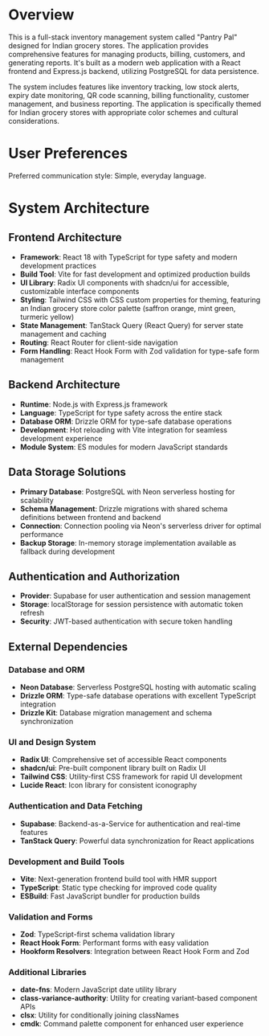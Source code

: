 # Overview

This is a full-stack inventory management system called "Pantry Pal" designed for Indian grocery stores. The application provides comprehensive features for managing products, billing, customers, and generating reports. It's built as a modern web application with a React frontend and Express.js backend, utilizing PostgreSQL for data persistence.

The system includes features like inventory tracking, low stock alerts, expiry date monitoring, QR code scanning, billing functionality, customer management, and business reporting. The application is specifically themed for Indian grocery stores with appropriate color schemes and cultural considerations.

# User Preferences

Preferred communication style: Simple, everyday language.

# System Architecture

## Frontend Architecture
- **Framework**: React 18 with TypeScript for type safety and modern development practices
- **Build Tool**: Vite for fast development and optimized production builds
- **UI Library**: Radix UI components with shadcn/ui for accessible, customizable interface components
- **Styling**: Tailwind CSS with CSS custom properties for theming, featuring an Indian grocery store color palette (saffron orange, mint green, turmeric yellow)
- **State Management**: TanStack Query (React Query) for server state management and caching
- **Routing**: React Router for client-side navigation
- **Form Handling**: React Hook Form with Zod validation for type-safe form management

## Backend Architecture
- **Runtime**: Node.js with Express.js framework
- **Language**: TypeScript for type safety across the entire stack
- **Database ORM**: Drizzle ORM for type-safe database operations
- **Development**: Hot reloading with Vite integration for seamless development experience
- **Module System**: ES modules for modern JavaScript standards

## Data Storage Solutions
- **Primary Database**: PostgreSQL with Neon serverless hosting for scalability
- **Schema Management**: Drizzle migrations with shared schema definitions between frontend and backend
- **Connection**: Connection pooling via Neon's serverless driver for optimal performance
- **Backup Storage**: In-memory storage implementation available as fallback during development

## Authentication and Authorization
- **Provider**: Supabase for user authentication and session management
- **Storage**: localStorage for session persistence with automatic token refresh
- **Security**: JWT-based authentication with secure token handling

## External Dependencies

### Database and ORM
- **Neon Database**: Serverless PostgreSQL hosting with automatic scaling
- **Drizzle ORM**: Type-safe database operations with excellent TypeScript integration
- **Drizzle Kit**: Database migration management and schema synchronization

### UI and Design System
- **Radix UI**: Comprehensive set of accessible React components
- **shadcn/ui**: Pre-built component library built on Radix UI
- **Tailwind CSS**: Utility-first CSS framework for rapid UI development
- **Lucide React**: Icon library for consistent iconography

### Authentication and Data Fetching
- **Supabase**: Backend-as-a-Service for authentication and real-time features
- **TanStack Query**: Powerful data synchronization for React applications

### Development and Build Tools
- **Vite**: Next-generation frontend build tool with HMR support
- **TypeScript**: Static type checking for improved code quality
- **ESBuild**: Fast JavaScript bundler for production builds

### Validation and Forms
- **Zod**: TypeScript-first schema validation library
- **React Hook Form**: Performant forms with easy validation
- **Hookform Resolvers**: Integration between React Hook Form and Zod

### Additional Libraries
- **date-fns**: Modern JavaScript date utility library
- **class-variance-authority**: Utility for creating variant-based component APIs
- **clsx**: Utility for conditionally joining classNames
- **cmdk**: Command palette component for enhanced user experience